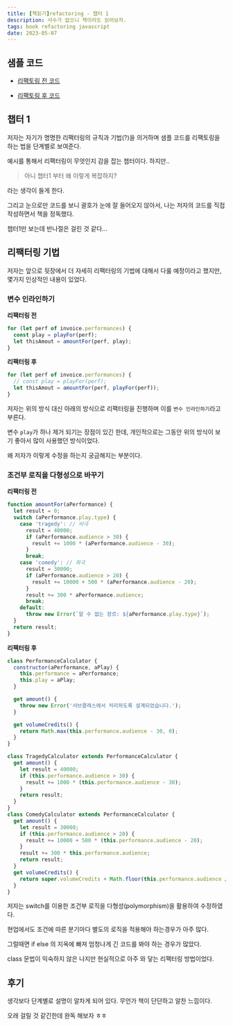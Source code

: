 ```yaml
---
title: [책읽기]refactoring - 챕터 1
description: 사수가 없으니 책이라도 읽어보자.
tags: book refactoring javascript
date: 2023-05-07
---
```


## 샘플 코드

- [리팩토링 전 코드](https://github.com/nostrss/book-refactoring/tree/ef7e94134633027ad7a61d140184751e64422a16/chapter-01)

- [리팩토링 후 코드](https://github.com/nostrss/book-refactoring/tree/main/chapter-01)

## 챕터 1

저자는 자기가 명명한 리팩터링의 규칙과 기법(?)을 의거하며 샘플 코드를 리팩토링을 하는 법을 단계별로 보여준다.

예시를 통해서 리팩터링이 무엇인지 감을 잡는 챕터이다. 하지만..

> 아니 챕터1 부터 왜 이렇게 복잡하지?

라는 생각이 들게 한다.

그리고 눈으로만 코드를 보니 괄호가 눈에 잘 들어오지 않아서, 나는 저자의 코드를 직접 작성하면서 책을 정독했다.

챕터1만 보는데 반나절은 걸린 것 같다...

## 리팩터링 기법

저자는 앞으로 뒷장에서 더 자세히 리팩터링의 기법에 대해서 다룰 예정이라고 했지만, 몇가지 인상적인 내용이 있었다.

### 변수 인라인하기

**리팩터링 전**

```javascript
for (let perf of invoice.performances) {
  const play = playFor(perf);
  let thisAmout = amountFor(perf, play);
}
```

**리팩터링 후**

```javascript
for (let perf of invoice.performances) {
  // const play = playFor(perf);
  let thisAmout = amountFor(perf, playFor(perf));
}
```

저자는 위의 방식 대신 아래의 방식으로 리팩터링을 진행하며 이를 `변수 인라인하기`라고 부른다.

변수 `play`가 하나 제거 되기는 장점이 있긴 한데, 개인적으로는 그동안 위의 방식이 보기 좋아서 많이 사용했던 방식이었다.

왜 저자가 이렇게 수정을 하는지 궁금해지는 부분이다.

### 조건부 로직을 다형성으로 바꾸기

**리팩터링 전**

```javascript
function amountFor(aPerformance) {
  let result = 0;
  switch (aPerformance.play.type) {
    case 'tragedy': // 비극
      result = 40000;
      if (aPerformance.audience > 30) {
        result += 1000 * (aPerformance.audience - 30);
      }
      break;
    case 'comedy': // 희극
      result = 30000;
      if (aPerformance.audience > 20) {
        result += 10000 + 500 * (aPerformance.audience - 20);
      }
      result += 300 * aPerformance.audience;
      break;
    default:
      throw new Error(`알 수 없는 장르: ${aPerformance.play.type}`);
  }
  return result;
}
```

**리팩터링 후**

```javascript
class PerformanceCalculator {
  constructor(aPerformance, aPlay) {
    this.performance = aPerformance;
    this.play = aPlay;
  }

  get amount() {
    throw new Error('서브클래스에서 처리하도록 설계되었습니다.');
  }

  get volumeCredits() {
    return Math.max(this.performance.audience - 30, 0);
  }
}

class TragedyCalculator extends PerformanceCalculator {
  get amount() {
    let result = 40000;
    if (this.performance.audience > 30) {
      result += 1000 * (this.performance.audience - 30);
    }
    return result;
  }
}
class ComedyCalculator extends PerformanceCalculator {
  get amount() {
    let result = 30000;
    if (this.performance.audience > 20) {
      result += 10000 + 500 * (this.performance.audience - 20);
    }
    result += 300 * this.performance.audience;
    return result;
  }
  get volumeCredits() {
    return super.volumeCredits + Math.floor(this.performance.audience / 5);
  }
}
```

저자는 switch를 이용한 조건부 로직을 다형성(polymorphism)을 활용하여 수정하였다.

현업에서도 조건에 따른 분기마다 별도의 로직을 적용해야 하는경우가 아주 많다.

그럴때면 if else 의 지옥에 빠져 엄청나게 긴 코드를 봐야 하는 경우가 많았다.

class 문법이 익숙하지 않은 나지만 현실적으로 아주 와 닿는 리팩터링 방법이었다.

## 후기

생각보다 단계별로 설명이 알차게 되어 있다. 무언가 책이 단단하고 알찬 느낌이다.

오래 걸릴 것 같긴한데 완독 해보자 ㅎㅎ

